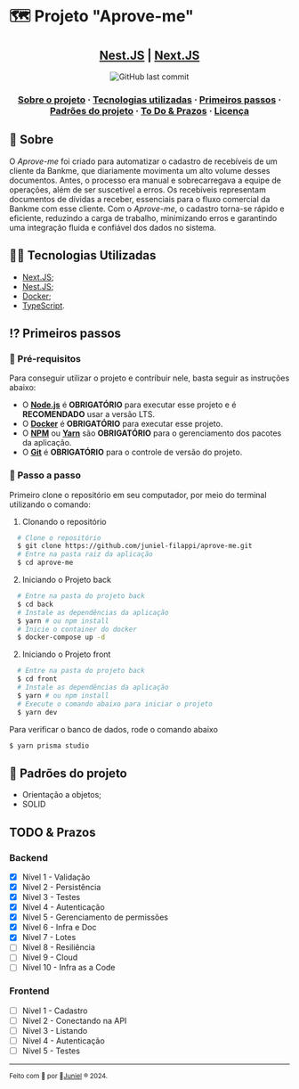 # 🗺 Projeto "Aprove-me"

<h2 align="center">
   <a href="https://nestjs.com/" target="_blank" rel="noopener">Nest.JS</a> | <a href="https://nextjs.org/" target="_blank" rel="noopener">Next.JS</a>
</h2>

<p align="center">
  <img alt="GitHub last commit" src="https://img.shields.io/badge/Made%20with-TypeScript-1f425f.svg?logo=typescript">
</p>

<h3 align="center">
  <a href="#-sobre">Sobre o projeto</a>
  <span> · </span>
  <a href="#-tecnologias-utilizadas">Tecnologias utilizadas</a>
  <span> · </span>
  <a href="#-primeiros-passos">Primeiros passos</a>
  <span> · </span>
  <a href="#-padroes-contribuir">Padrões do projeto</a>
  <span> · </span>
  <a href="#-to-do-&-prazos">To Do & Prazos</a>
  <span> · </span>
  <a href="#-licença">Licença</a>
</h3>

## 💭 Sobre

O *Aprove-me* foi criado para automatizar o cadastro de recebíveis de um cliente da Bankme, que diariamente movimenta um alto volume desses documentos. Antes, o processo era manual e sobrecarregava a equipe de operações, além de ser suscetível a erros. Os recebíveis representam documentos de dívidas a receber, essenciais para o fluxo comercial da Bankme com esse cliente. Com o *Aprove-me*, o cadastro torna-se rápido e eficiente, reduzindo a carga de trabalho, minimizando erros e garantindo uma integração fluida e confiável dos dados no sistema.
## 👨‍💻 Tecnologias Utilizadas

- <a href="https://nextjs.org/" target="_blank" rel="noopener">Next.JS</a>;
- <a href="https://nestjs.com" target="_blank" rel="noopener">Nest.JS</a>;
- <a href="https://www.docker.com/" target="_blank" rel="noopener">Docker</a>;
- <a href="https://www.typescriptlang.org/" target="_blank" rel="noopener">TypeScript</a>.

## ⁉ Primeiros passos

### 🤔 Pré-requisitos

Para conseguir utilizar o projeto e contribuir nele, basta seguir as instruções abaixo:

- O **<a href="https://nodejs.org/en/" target="_blank" rel="noopener">Node.js</a>** é **OBRIGATÓRIO** para executar esse projeto e é **RECOMENDADO** usar a versão LTS.
- O **<a href="https://www.docker.com/" target="_blank" rel="noopener">Docker</a>** é **OBRIGATÓRIO** para executar esse projeto.
- O **<a href="https://www.npmjs.com/" target="_blank" rel="noopener">NPM</a>** ou **<a href="https://yarnpkg.com/" target="_blank" rel="noopener">Yarn</a>** são **OBRIGATÓRIO** para o gerenciamento dos pacotes da aplicação.
- O **<a href="https://git-scm.com/" target="_blank" rel="noopener">Git</a>** é **OBRIGATÓRIO** para o controle de versão do projeto.

### 📝 Passo a passo

Primeiro clone o repositório em seu computador, por meio do terminal utilizando o comando:

1. Clonando o repositório

```sh
  # Clone o repositório
  $ git clone https://github.com/juniel-filappi/aprove-me.git
  # Entre na pasta raiz da aplicação
  $ cd aprove-me
```

2. Iniciando o Projeto back

```sh
  # Entre na pasta do projeto back
  $ cd back
  # Instale as dependências da aplicação
  $ yarn # ou npm install
  # Inicie o container do docker
  $ docker-compose up -d
```

2. Iniciando o Projeto front

```sh
  # Entre na pasta do projeto back
  $ cd front
  # Instale as dependências da aplicação
  $ yarn # ou npm install
  # Execute o comando abaixo para iniciar o projeto
  $ yarn dev
```

Para verificar o banco de dados, rode o comando abaixo
```sh
$ yarn prisma studio
```

## 💯 Padrões do projeto

- Orientação a objetos;
- SOLID

## TODO & Prazos
### Backend
- [x] Nível 1 - Validação
- [x] Nível 2 - Persistência
- [x] Nível 3 - Testes
- [x] Nível 4 - Autenticação
- [x] Nível 5 - Gerenciamento de permissões
- [x] Nível 6 - Infra e Doc
- [x] Nível 7 - Lotes
- [ ] Nível 8 - Resiliência
- [ ] Nível 9 - Cloud
- [ ] Nível 10 - Infra as a Code

### Frontend
- [ ] Nível 1 - Cadastro
- [ ] Nível 2 - Conectando na API
- [ ] Nível 3 - Listando
- [ ] Nível 4 - Autenticação
- [ ] Nível 5 - Testes

---

<sup> Feito com 💙 por 👾<a href="https://github.com/juniel-filappi/" target="_blank" rel="noopener">Juniel</a> ® 2024.</sup>
